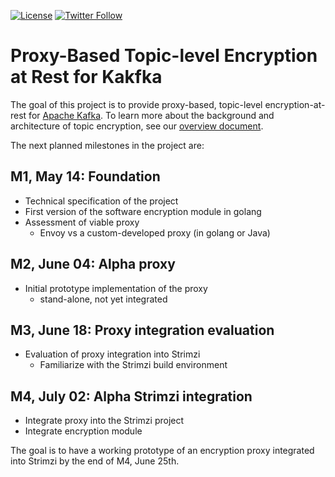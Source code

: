 [![License](https://img.shields.io/badge/license-Apache--2.0-blue.svg)](http://www.apache.org/licenses/LICENSE-2.0)
[![Twitter Follow](https://img.shields.io/twitter/follow/strimziio.svg?style=social&label=Follow&style=for-the-badge)](https://twitter.com/strimziio)


# Proxy-Based Topic-level Encryption at Rest for Kakfka


The goal of this project is to provide proxy-based, topic-level encryption-at-rest for [Apache Kafka](https://kafka.apache.org/).  To learn more about the background and architecture of topic encryption, see our [overview document](doc/README.md).

The next planned milestones in the project are:

## M1, May 14: Foundation
- Technical specification of the project
- First version of the software encryption module in golang 
- Assessment of viable proxy 
  - Envoy vs a custom-developed proxy (in golang or Java)

## M2, June 04: Alpha proxy
- Initial prototype implementation of the proxy
  - stand-alone, not yet integrated

## M3, June 18: Proxy integration evaluation
- Evaluation of proxy integration into Strimzi
  - Familiarize with the Strimzi build environment

## M4, July 02: Alpha Strimzi integration
- Integrate proxy into the Strimzi project
- Integrate encryption module


The goal is to have a working prototype of an encryption proxy integrated into Strimzi by the end of M4, June 25th.
